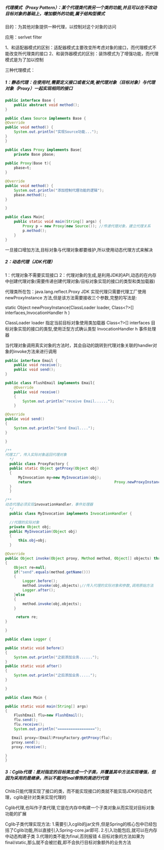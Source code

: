 ##### 代理模式（Proxy Pattern）：某个代理类代表另一个类的功能,并且可以在不改动目标对象的基础上，增加额外的功能,属于结构型模式

目的：为其他对象提供一种代理，以控制对这个对象的访问

应用：serlvet filter

1、和适配器模式的区别：适配器模式主要改变所考虑对象的接口，而代理模式不能改变所代理类的接口 2、和装饰器模式的区别：装饰模式为了增强功能，而代理模式是为了加以控制

三种代理模式：

##### 1：静态代理：在使用时,需要定义接口或者父类,被代理对象（目标对象）与代理对象（Proxy）一起实现相同的接口

```java
public interface Base {
	public abstract void method();
}

public class Source implements Base {	
@Override
public void method() {
	System.out.println("实现Source功能...");
}
}

public class Proxy implements Base{
	private Base pbase;
	
public Proxy(Base t){
	pbase=t;
}

@Override
public void method() {
	System.out.println("添加控制代理功能的逻辑");
	pbase.method();
}

}

public class Main{
	public static void main(String[] args) {
		Proxy p = new Proxy(new Source()); //传递代理对象，建立代理关系
		p.method();
	}
}
```

一旦接口增加方法,目标对象与代理对象都要维护,所以使用动态代理方式来解决

##### 2：动态代理（JDK代理）

1：代理对象不需要实现接口 2：代理对象的生成,是利用JDK的API,动态的在内存中创建代理对象(需要传递创建代理对象/目标对象实现的接口的类型和类加载器)

代理类所在包：java.lang.reflect.Proxy JDK 实现代理只需要代理工厂使用 newProxyInstance 方法,但是该方法需要接收三个参数,完整的写法是:

static Object newProxyInstance(ClassLoader loader, Class<?>[] interfaces,InvocationHandler h )

ClassLoader loader 指定当前目标对象使用类加载器 Class<?>[] interfaces 目标对象实现的接口的类型,使用泛型方式确认类型 InvocationHandler h 事件处理器

当代理对象调用真实对象的方法时，其会自动的跳转到代理对象关联的handler对象的invoke方法来进行调用

```java
public interface Email {
    public void receive();
    public void send();
}

public class FlushEmail implements Email{
    @Override
    public void receive()
    {
        System.out.println("receive Email......");
    }

@Override
public void send()
{
    System.out.println("Send Email....");
}

}

/**
代理工厂，传入实际对象返回代理对象
  */
  public class ProxyFactory {
  public static Object getProxy(Object obj)
  {
      MyInvocation my=new MyInvocation(obj);
      return 		              			      Proxy.newProxyInstance(obj.getClass().getClassLoader(),obj.getClass().getInterfaces(),my);
  }
  }

/**
动态代理必须实现invovationHandler，事件处理器
  */
  public class MyInvocation implements InvocationHandler {

  //代理的实际对象
  private Object obj;
  public MyInvocation(Object obj)
  {
      this.obj=obj;
  }

@Override
public Object invoke(Object proxy, Method method, Object[] objects) throws Throwable
{
    Object re=null;
    if("send".equals(method.getName()))
    {
        Logger.before();
        method.invoke(obj,objects);//传入代理的实际对象和参数,调用原始方法
        Logger.after();
    }else
    {
        method.invoke(obj,objects);
    }

	 return re;
}

}

public class Logger {

public static void before()
{
    System.out.println("之前添加业务......");
}
public static void after()
{
    System.out.println("之后添加业务.....");
}

}

public class Main {

public static void main(String[] args)
{
    FlushEmail flu=new FlushEmail();
    flu.send();
    flu.receive();
    System.out.println("=================");

   Email proxy=(Email)ProxyFactory.getProxy(flu);
   proxy.send();
   proxy.receive();

}
}
```

##### 3：Cglib代理：是对指定的目标类生成一个子类，并覆盖其中方法实现增强，但因为采用的是继承，所以不能对final修饰的类进行代理

Chlib只能代理实现了接口的类，而不能实现接口的类就不能实现JDK的动态代理，cglib是针对类来实现代理的

Cglib代理,也叫作子类代理,它是在内存中构建一个子类对象从而实现对目标对象功能的扩展

Cglib子类代理实现方法: 1.需要引入cglib的jar文件,但是Spring的核心包中已经包括了Cglib功能,所以直接引入Spring-core.jar即可. 2.引入功能包后,就可以在内存中动态构建子类 3.代理的类不能为final,否则报错 4.目标对象的方法如果为final/static,那么就不会被拦截,即不会执行目标对象额外的业务方法